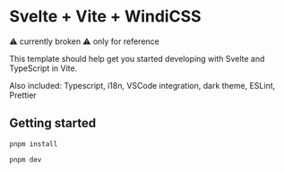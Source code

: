 # Svelte + Vite + WindiCSS

⚠️ currently broken ⚠️ only for reference

This template should help get you started developing with Svelte and TypeScript in Vite.

Also included: Typescript, i18n, VSCode integration, dark theme, ESLint, Prettier

## Getting started

```
pnpm install

pnpm dev
```
